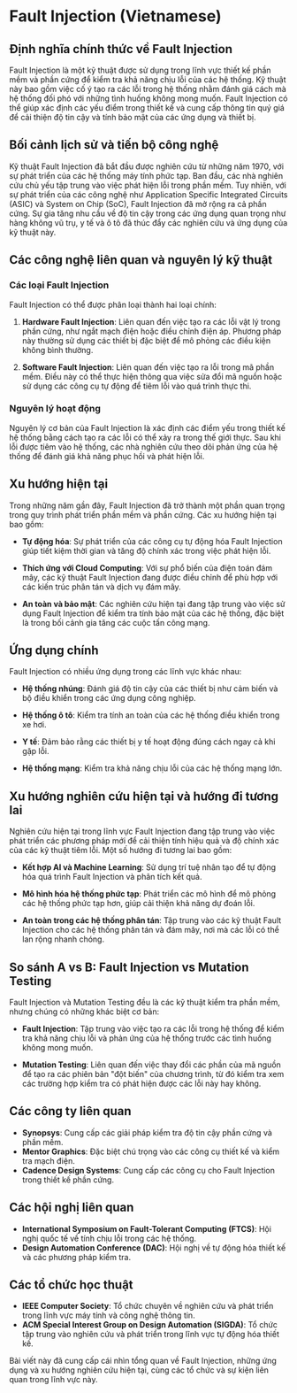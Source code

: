 # Fault Injection (Vietnamese)

## Định nghĩa chính thức về Fault Injection

Fault Injection là một kỹ thuật được sử dụng trong lĩnh vực thiết kế phần mềm và phần cứng để kiểm tra khả năng chịu lỗi của các hệ thống. Kỹ thuật này bao gồm việc cố ý tạo ra các lỗi trong hệ thống nhằm đánh giá cách mà hệ thống đối phó với những tình huống không mong muốn. Fault Injection có thể giúp xác định các yếu điểm trong thiết kế và cung cấp thông tin quý giá để cải thiện độ tin cậy và tính bảo mật của các ứng dụng và thiết bị.

## Bối cảnh lịch sử và tiến bộ công nghệ

Kỹ thuật Fault Injection đã bắt đầu được nghiên cứu từ những năm 1970, với sự phát triển của các hệ thống máy tính phức tạp. Ban đầu, các nhà nghiên cứu chủ yếu tập trung vào việc phát hiện lỗi trong phần mềm. Tuy nhiên, với sự phát triển của các công nghệ như Application Specific Integrated Circuits (ASIC) và System on Chip (SoC), Fault Injection đã mở rộng ra cả phần cứng. Sự gia tăng nhu cầu về độ tin cậy trong các ứng dụng quan trọng như hàng không vũ trụ, y tế và ô tô đã thúc đẩy các nghiên cứu và ứng dụng của kỹ thuật này.

## Các công nghệ liên quan và nguyên lý kỹ thuật

### Các loại Fault Injection

Fault Injection có thể được phân loại thành hai loại chính:

1. **Hardware Fault Injection**: Liên quan đến việc tạo ra các lỗi vật lý trong phần cứng, như ngắt mạch điện hoặc điều chỉnh điện áp. Phương pháp này thường sử dụng các thiết bị đặc biệt để mô phỏng các điều kiện không bình thường.

2. **Software Fault Injection**: Liên quan đến việc tạo ra lỗi trong mã phần mềm. Điều này có thể thực hiện thông qua việc sửa đổi mã nguồn hoặc sử dụng các công cụ tự động để tiêm lỗi vào quá trình thực thi.

### Nguyên lý hoạt động

Nguyên lý cơ bản của Fault Injection là xác định các điểm yếu trong thiết kế hệ thống bằng cách tạo ra các lỗi có thể xảy ra trong thế giới thực. Sau khi lỗi được tiêm vào hệ thống, các nhà nghiên cứu theo dõi phản ứng của hệ thống để đánh giá khả năng phục hồi và phát hiện lỗi.

## Xu hướng hiện tại

Trong những năm gần đây, Fault Injection đã trở thành một phần quan trọng trong quy trình phát triển phần mềm và phần cứng. Các xu hướng hiện tại bao gồm:

- **Tự động hóa**: Sự phát triển của các công cụ tự động hóa Fault Injection giúp tiết kiệm thời gian và tăng độ chính xác trong việc phát hiện lỗi.

- **Thích ứng với Cloud Computing**: Với sự phổ biến của điện toán đám mây, các kỹ thuật Fault Injection đang được điều chỉnh để phù hợp với các kiến trúc phân tán và dịch vụ đám mây.

- **An toàn và bảo mật**: Các nghiên cứu hiện tại đang tập trung vào việc sử dụng Fault Injection để kiểm tra tính bảo mật của các hệ thống, đặc biệt là trong bối cảnh gia tăng các cuộc tấn công mạng.

## Ứng dụng chính

Fault Injection có nhiều ứng dụng trong các lĩnh vực khác nhau:

- **Hệ thống nhúng**: Đánh giá độ tin cậy của các thiết bị như cảm biến và bộ điều khiển trong các ứng dụng công nghiệp.

- **Hệ thống ô tô**: Kiểm tra tính an toàn của các hệ thống điều khiển trong xe hơi.

- **Y tế**: Đảm bảo rằng các thiết bị y tế hoạt động đúng cách ngay cả khi gặp lỗi.

- **Hệ thống mạng**: Kiểm tra khả năng chịu lỗi của các hệ thống mạng lớn.

## Xu hướng nghiên cứu hiện tại và hướng đi tương lai

Nghiên cứu hiện tại trong lĩnh vực Fault Injection đang tập trung vào việc phát triển các phương pháp mới để cải thiện tính hiệu quả và độ chính xác của các kỹ thuật tiêm lỗi. Một số hướng đi tương lai bao gồm:

- **Kết hợp AI và Machine Learning**: Sử dụng trí tuệ nhân tạo để tự động hóa quá trình Fault Injection và phân tích kết quả.

- **Mô hình hóa hệ thống phức tạp**: Phát triển các mô hình để mô phỏng các hệ thống phức tạp hơn, giúp cải thiện khả năng dự đoán lỗi.

- **An toàn trong các hệ thống phân tán**: Tập trung vào các kỹ thuật Fault Injection cho các hệ thống phân tán và đám mây, nơi mà các lỗi có thể lan rộng nhanh chóng.

## So sánh A vs B: Fault Injection vs Mutation Testing

Fault Injection và Mutation Testing đều là các kỹ thuật kiểm tra phần mềm, nhưng chúng có những khác biệt cơ bản:

- **Fault Injection**: Tập trung vào việc tạo ra các lỗi trong hệ thống để kiểm tra khả năng chịu lỗi và phản ứng của hệ thống trước các tình huống không mong muốn.

- **Mutation Testing**: Liên quan đến việc thay đổi các phần của mã nguồn để tạo ra các phiên bản "đột biến" của chương trình, từ đó kiểm tra xem các trường hợp kiểm tra có phát hiện được các lỗi này hay không.

## Các công ty liên quan

- **Synopsys**: Cung cấp các giải pháp kiểm tra độ tin cậy phần cứng và phần mềm.
- **Mentor Graphics**: Đặc biệt chú trọng vào các công cụ thiết kế và kiểm tra mạch điện.
- **Cadence Design Systems**: Cung cấp các công cụ cho Fault Injection trong thiết kế phần cứng.

## Các hội nghị liên quan

- **International Symposium on Fault-Tolerant Computing (FTCS)**: Hội nghị quốc tế về tính chịu lỗi trong các hệ thống.
- **Design Automation Conference (DAC)**: Hội nghị về tự động hóa thiết kế và các phương pháp kiểm tra.

## Các tổ chức học thuật

- **IEEE Computer Society**: Tổ chức chuyên về nghiên cứu và phát triển trong lĩnh vực máy tính và công nghệ thông tin.
- **ACM Special Interest Group on Design Automation (SIGDA)**: Tổ chức tập trung vào nghiên cứu và phát triển trong lĩnh vực tự động hóa thiết kế.

Bài viết này đã cung cấp cái nhìn tổng quan về Fault Injection, những ứng dụng và xu hướng nghiên cứu hiện tại, cùng các tổ chức và sự kiện liên quan trong lĩnh vực này.
